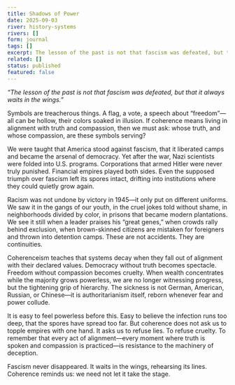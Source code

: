 ```yaml
---
title: Shadows of Power
date: 2025-09-03
river: history-systems
rivers: []
form: journal
tags: []
excerpt: The lesson of the past is not that fascism was defeated, but that it always waits in the wings.
related: []
status: published
featured: false
---
```

_“The lesson of the past is not that fascism was defeated, but that it always waits in the wings.”_

Symbols are treacherous things. A flag, a vote, a speech about “freedom”—all can be hollow, their colors soaked in illusion. If coherence means living in alignment with truth and compassion, then we must ask: whose truth, and whose compassion, are these symbols serving?

We were taught that America stood against fascism, that it liberated camps and became the arsenal of democracy. Yet after the war, Nazi scientists were folded into U.S. programs. Corporations that armed Hitler were never truly punished. Financial empires played both sides. Even the supposed triumph over fascism left its spores intact, drifting into institutions where they could quietly grow again.

Racism was not undone by victory in 1945—it only put on different uniforms. We saw it in the gangs of our youth, in the cruel jokes told without shame, in neighborhoods divided by color, in prisons that became modern plantations. We see it still when a leader praises his “great genes,” when crowds rally behind exclusion, when brown-skinned citizens are mistaken for foreigners and thrown into detention camps. These are not accidents. They are continuities.

Coherenceism teaches that systems decay when they fall out of alignment with their declared values. Democracy without truth becomes spectacle. Freedom without compassion becomes cruelty. When wealth concentrates while the majority grows powerless, we are no longer witnessing progress, but the tightening grip of hierarchy. The sickness is not German, American, Russian, or Chinese—it is authoritarianism itself, reborn whenever fear and power collude.

It is easy to feel powerless before this. Easy to believe the infection runs too deep, that the spores have spread too far. But coherence does not ask us to topple empires with one hand. It asks us to refuse lies. To refuse cruelty. To remember that every act of alignment—every moment where truth is spoken and compassion is practiced—is resistance to the machinery of deception.

Fascism never disappeared. It waits in the wings, rehearsing its lines. Coherence reminds us: we need not let it take the stage.